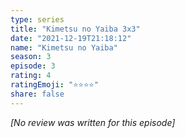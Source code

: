 ```yaml
---
type: series
title: "Kimetsu no Yaiba 3x3"
date: "2021-12-19T21:18:12"
name: "Kimetsu no Yaiba"
season: 3
episode: 3
rating: 4
ratingEmoji: "⭐️⭐️⭐️⭐️"
share: false
---
```


_[No review was written for this episode]_
